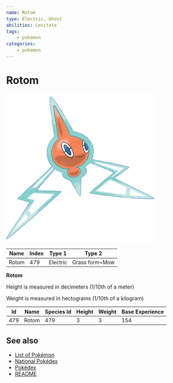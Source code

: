 ```yaml
---
name: Rotom
type: Electric, Ghost
abilities: Levitate
tags:
    - pokemon
categories:
    - pokemon
---
```


# Rotom


![Rotom](images/479.png)

| **Name** | **Index** | **Type 1** | **Type 2** |
|----|----|----|----|
| Rotom | 479 | Electric | Grass form=Mow  |

**Rotom** 


Height is measured in decimeters (1/10th of a meter)

Weight is measured in hectograms (1/10th of a kilogram)

| **Id** | **Name** | **Species Id** | **Height** | **Weight** | **Base Experience** |
|--------|----------|----------------|------------|------------|---------------------|
| 479 | Rotom | 479 | 3 | 3 | 154 |


## See also

- [List of Pokémon](../pokemon.md)
- [National Pokédex](../national_pokedex.md)
- [Pokédex](../pokedex.md)
- [README](../README.md)
